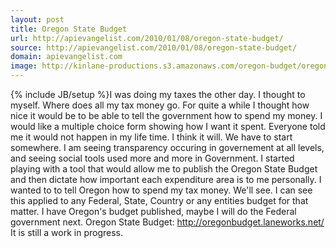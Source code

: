 ```yaml
---
layout: post
title: Oregon State Budget
url: http://apievangelist.com/2010/01/08/oregon-state-budget/
source: http://apievangelist.com/2010/01/08/oregon-state-budget/
domain: apievangelist.com
image: http://kinlane-productions.s3.amazonaws.com/oregon-budget/oregon-capital.jpg
---
```

{% include JB/setup %}I was doing my taxes the other day. I thought to myself. Where does all my tax money go. 
For quite a while I thought how nice it would be to be able to tell the government how to spend my money. I would like a multiple choice form showing how I want it spent.
Everyone told me it would not happen in my life time. I think it will. We have to start somewhere.
I am seeing transparency occuring in governement at all levels, and seeing social tools used more and more in Government.
I started playing with a tool that would allow me to publish the Oregon State Budget and then dictate how important each expenditure area is to me personally.
I wanted to to tell Oregon how to spend my tax money. We'll see.
I can see this applied to any Federal, State, Country or any entities budget for that matter. I have Oregon's budget published, maybe I will do the Federal government next.
Oregon State Budget: http://oregonbudget.laneworks.net/
It is still a work in progress.
